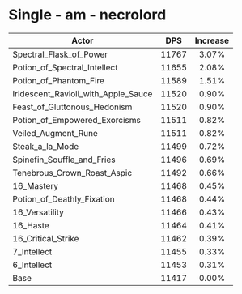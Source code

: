 # Single - am - necrolord
| Actor | DPS | Increase |
|---|:---:|:---:|
|Spectral_Flask_of_Power|11767|3.07%|
|Potion_of_Spectral_Intellect|11655|2.08%|
|Potion_of_Phantom_Fire|11589|1.51%|
|Iridescent_Ravioli_with_Apple_Sauce|11520|0.90%|
|Feast_of_Gluttonous_Hedonism|11520|0.90%|
|Potion_of_Empowered_Exorcisms|11511|0.82%|
|Veiled_Augment_Rune|11511|0.82%|
|Steak_a_la_Mode|11499|0.72%|
|Spinefin_Souffle_and_Fries|11496|0.69%|
|Tenebrous_Crown_Roast_Aspic|11492|0.66%|
|16_Mastery|11468|0.45%|
|Potion_of_Deathly_Fixation|11468|0.44%|
|16_Versatility|11466|0.43%|
|16_Haste|11464|0.41%|
|16_Critical_Strike|11462|0.39%|
|7_Intellect|11455|0.33%|
|6_Intellect|11453|0.31%|
|Base|11417|0.00%|
